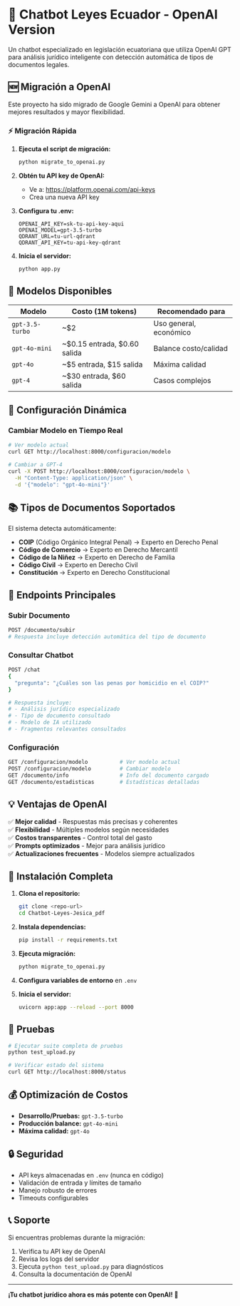 # 🤖 Chatbot Leyes Ecuador - OpenAI Version

Un chatbot especializado en legislación ecuatoriana que utiliza OpenAI GPT para análisis jurídico inteligente con detección automática de tipos de documentos legales.

## 🆕 Migración a OpenAI

Este proyecto ha sido migrado de Google Gemini a OpenAI para obtener mejores resultados y mayor flexibilidad.

### ⚡ Migración Rápida

1. **Ejecuta el script de migración:**
   ```bash
   python migrate_to_openai.py
   ```

2. **Obtén tu API key de OpenAI:**
   - Ve a: https://platform.openai.com/api-keys
   - Crea una nueva API key

3. **Configura tu .env:**
   ```
   OPENAI_API_KEY=sk-tu-api-key-aqui
   OPENAI_MODEL=gpt-3.5-turbo
   QDRANT_URL=tu-url-qdrant
   QDRANT_API_KEY=tu-api-key-qdrant
   ```

4. **Inicia el servidor:**
   ```bash
   python app.py
   ```

## 🧠 Modelos Disponibles

| Modelo | Costo (1M tokens) | Recomendado para |
|--------|-------------------|------------------|
| `gpt-3.5-turbo` | ~$2 | Uso general, económico |
| `gpt-4o-mini` | ~$0.15 entrada, $0.60 salida | Balance costo/calidad |
| `gpt-4o` | ~$5 entrada, $15 salida | Máxima calidad |
| `gpt-4` | ~$30 entrada, $60 salida | Casos complejos |

## 🔧 Configuración Dinámica

### Cambiar Modelo en Tiempo Real

```bash
# Ver modelo actual
curl GET http://localhost:8000/configuracion/modelo

# Cambiar a GPT-4
curl -X POST http://localhost:8000/configuracion/modelo \
  -H "Content-Type: application/json" \
  -d '{"modelo": "gpt-4o-mini"}'
```

## 📚 Tipos de Documentos Soportados

El sistema detecta automáticamente:

- **COIP** (Código Orgánico Integral Penal) → Experto en Derecho Penal
- **Código de Comercio** → Experto en Derecho Mercantil  
- **Código de la Niñez** → Experto en Derecho de Familia
- **Código Civil** → Experto en Derecho Civil
- **Constitución** → Experto en Derecho Constitucional

## 🚀 Endpoints Principales

### Subir Documento
```bash
POST /documento/subir
# Respuesta incluye detección automática del tipo de documento
```

### Consultar Chatbot
```bash
POST /chat
{
  "pregunta": "¿Cuáles son las penas por homicidio en el COIP?"
}

# Respuesta incluye:
# - Análisis jurídico especializado
# - Tipo de documento consultado
# - Modelo de IA utilizado
# - Fragmentos relevantes consultados
```

### Configuración
```bash
GET /configuracion/modelo          # Ver modelo actual
POST /configuracion/modelo         # Cambiar modelo
GET /documento/info                # Info del documento cargado
GET /documento/estadisticas        # Estadísticas detalladas
```

## 💡 Ventajas de OpenAI

✅ **Mejor calidad** - Respuestas más precisas y coherentes  
✅ **Flexibilidad** - Múltiples modelos según necesidades  
✅ **Costos transparentes** - Control total del gasto  
✅ **Prompts optimizados** - Mejor para análisis jurídico  
✅ **Actualizaciones frecuentes** - Modelos siempre actualizados  

## 🔧 Instalación Completa

1. **Clona el repositorio:**
   ```bash
   git clone <repo-url>
   cd Chatbot-Leyes-Jesica_pdf
   ```

2. **Instala dependencias:**
   ```bash
   pip install -r requirements.txt
   ```

3. **Ejecuta migración:**
   ```bash
   python migrate_to_openai.py
   ```

4. **Configura variables de entorno** en `.env`

5. **Inicia el servidor:**
   ```bash
   uvicorn app:app --reload --port 8000
   ```

## 🧪 Pruebas

```bash
# Ejecutar suite completa de pruebas
python test_upload.py

# Verificar estado del sistema
curl GET http://localhost:8000/status
```

## 💰 Optimización de Costos

- **Desarrollo/Pruebas:** `gpt-3.5-turbo` 
- **Producción balance:** `gpt-4o-mini`
- **Máxima calidad:** `gpt-4o`

## 🔒 Seguridad

- API keys almacenadas en `.env` (nunca en código)
- Validación de entrada y límites de tamaño
- Manejo robusto de errores
- Timeouts configurables

## 📞 Soporte

Si encuentras problemas durante la migración:

1. Verifica tu API key de OpenAI
2. Revisa los logs del servidor
3. Ejecuta `python test_upload.py` para diagnósticos
4. Consulta la documentación de OpenAI

---

**¡Tu chatbot jurídico ahora es más potente con OpenAI! 🎉**
